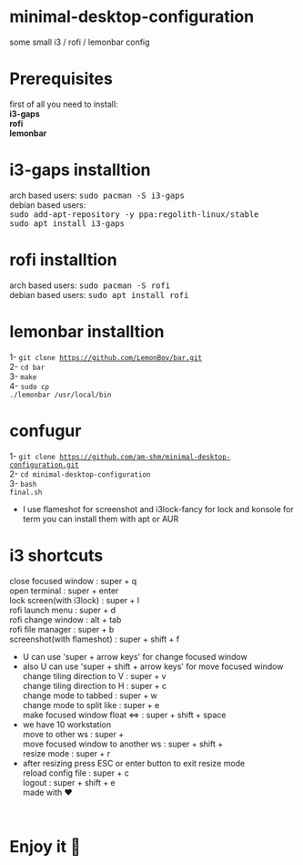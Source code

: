 # minimal-desktop-configuration
some small i3 / rofi / lemonbar config

# Prerequisites
first of all you need to install:<br>
    <b>i3-gaps</b><br>
    <b>rofi</b><br>
    <b>lemonbar</b><br>

# i3-gaps installtion
arch based users: <tt>sudo pacman -S i3-gaps</tt><br>
debian based users: <br>
<tt>sudo add-apt-repository -y ppa:regolith-linux/stable</tt><br>
<tt>sudo apt install i3-gaps</tt><br>

# rofi installtion
arch based users: <tt>sudo pacman -S rofi</tt><br>
debian based users: <tt>sudo apt install rofi</tt><br>

# lemonbar installtion
1- <code>git clone https://github.com/LemonBoy/bar.git</code><br>
2- <code>cd bar</code><br>
3- <code>make</code><br>
4- <code>sudo cp ./lemonbar /usr/local/bin</code><br>

# confugur
1- <code>git clone https://github.com/am-shm/minimal-desktop-configuration.git</code><br>
2- <code>cd minimal-desktop-configuration</code><br>
3- <code>bash final.sh</code><br>

* I use flameshot for screenshot and i3lock-fancy for lock and konsole for term you can install them with apt or AUR<br>

# i3 shortcuts
close focused window : super + q<br>
open terminal : super + enter<br>
lock screen(with i3lock) : super + l<br>
rofi launch menu : super + d<br>
rofi change window : alt + tab<br>
rofi file manager : super + b<br>
screenshot(with flameshot) : super + shift + f<br>
* U can use 'super + arrow keys' for change focused window<br>
* also U can use 'super + shift + arrow keys' for move focused window<br>
change tiling direction to V : super + v<br>
change tiling direction to H : super + c<br>
change mode to tabbed : super + w<br>
change mode to split like : super + e<br>
make focused window float <=> : super + shift + space<br>
* we have 10 workstation<br>
move to other ws : super + <number of ws><br>
move focused window to another ws : super + shift + <number of ws><br>
resize mode : super + r<br>
* after resizing press ESC or enter button to exit resize mode<br>
reload config file : super + c<br>
logout : super + shift + e<br>
made with ❤️<br>
<br>
<h1>Enjoy it 🙂</h1>

